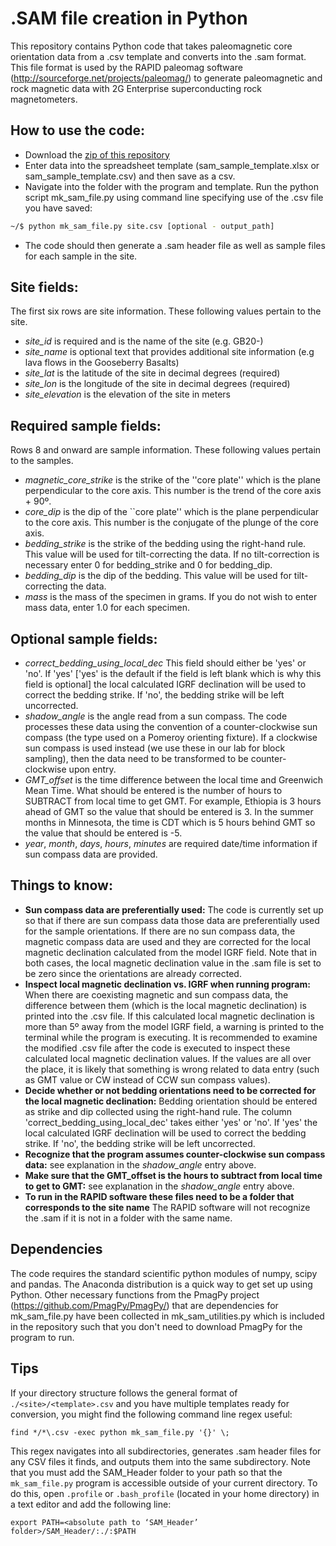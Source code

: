 # .SAM file creation in Python

This repository contains Python code that takes paleomagnetic core orientation data from a .csv template and converts into the .sam format. This file format is used by the RAPID paleomag software (http://sourceforge.net/projects/paleomag/) to generate paleomagnetic and rock magnetic data with 2G Enterprise superconducting rock magnetometers.

## How to use the code:

- Download the [zip of this repository](https://github.com/Swanson-Hysell-Group/SAM_Header/archive/master.zip)
- Enter data into the spreadsheet template (sam_sample_template.xlsx or sam_sample_template.csv) and then save as a csv.
- Navigate into the folder with the program and template. Run the python script mk_sam_file.py using command line specifying use of the .csv file you have saved:
```bash
~/$ python mk_sam_file.py site.csv [optional - output_path]
```
- The code should then generate a .sam header file as well as sample files for each sample in the site.

## Site fields:

The first six rows are site information. These following values pertain to the site.

- *site_id* is required and is the name of the site (e.g. GB20-)
- *site_name* is optional text that provides additional site information (e.g lava flows in the Gooseberry Basalts)
- *site_lat* is the latitude of the site in decimal degrees (required)
- *site_lon* is the longitude of the site in decimal degrees (required)
- *site_elevation* is the elevation of the site in meters

## Required sample fields:

Rows 8 and onward are sample information. These following values pertain to the samples.

- *magnetic_core_strike* is the strike of the ''core plate'' which is the plane perpendicular to the core axis. This number is the trend of the core axis + 90º.
- *core_dip* is the dip of the ``core plate'' which is the plane perpendicular to the core axis. This number is the conjugate of the plunge of the core axis.
- *bedding_strike* is the strike of the bedding using the right-hand rule. This value will be used for tilt-correcting the data. If no tilt-correction is necessary enter 0 for bedding_strike and 0 for bedding_dip.
- *bedding_dip* is the dip of the bedding. This value will be used for tilt-correcting the data.
- *mass* is the mass of the specimen in grams. If you do not wish to enter mass data, enter 1.0 for each specimen.

## Optional sample fields:

- *correct_bedding_using_local_dec* This field should either be 'yes' or 'no'. If 'yes' ['yes' is the default if the field is left blank which is why this field is optional] the local calculated IGRF declination will be used to correct the bedding strike. If 'no', the bedding strike will be left uncorrected.
- *shadow_angle* is the angle read from a sun compass. The code processes these data using the convention of a counter-clockwise sun compass (the type used on a Pomeroy orienting fixture). If a clockwise sun compass is used instead (we use these in our lab for block sampling), then the data need to be transformed to be counter-clockwise upon entry.
- *GMT_offset* is the time difference between the local time and Greenwich Mean Time. What should be entered is the number of hours to SUBTRACT from local time to get GMT. For example, Ethiopia is 3 hours ahead of GMT so the value that should be entered is 3. In the summer months in Minnesota, the time is CDT which is 5 hours behind GMT so the value that should be entered is -5.
- *year*,	*month*,	*days*,	*hours*,	*minutes* are required date/time information if sun compass data are provided.

## Things to know:

- **Sun compass data are preferentially used:** The code is currently set up so that if there are sun compass data those data are preferentially used for the sample orientations. If there are no sun compass data, the magnetic compass data are used and they are corrected for the local magnetic declination calculated from the model IGRF field. Note that in both cases, the local magnetic declination value in the .sam file is set to be zero since the orientations are already corrected.
- **Inspect local magnetic declination vs. IGRF when running program:** When there are coexisting magnetic and sun compass data, the difference between them (which is the local magnetic declination) is printed into the .csv file. If this calculated local magnetic declination is more than 5º away from the model IGRF field, a warning is printed to the terminal while the program is executing. It is recommended to examine the modified .csv file after the code is executed to inspect these calculated local magnetic declination values. If the values are all over the place, it is likely that something is wrong related to data entry (such as GMT value or CW instead of CCW sun compass values).
- **Decide whether or not bedding orientations need to be corrected for the local magnetic declination:** Bedding orientation should be entered as strike and dip collected using the right-hand rule. The column 'correct_bedding_using_local_dec' takes either 'yes' or 'no'. If 'yes' the local calculated IGRF declination will be used to correct the bedding strike. If 'no', the bedding strike will be left uncorrected.
- **Recognize that the program assumes counter-clockwise sun compass data:** see explanation in the *shadow_angle* entry above.
- **Make sure that the GMT_offset is the hours to subtract from local time to get to GMT:** see explanation in the *shadow_angle* entry above.
- **To run in the RAPID software these files need to be a folder that corresponds to the site name** The RAPID software will not recognize the .sam if it is not in a folder with the same name.

## Dependencies

The code requires the standard scientific python modules of numpy, scipy and pandas. The Anaconda distribution is a quick way to get set up using Python. Other necessary functions from the PmagPy project (https://github.com/PmagPy/PmagPy/) that are dependencies for mk_sam_file.py have been collected in mk_sam_utilities.py which is included in the repository such that you don't need to download PmagPy for the program to run.

## Tips
If your directory structure follows the general format of ```./<site>/<template>.csv``` and you have multiple templates ready for conversion, you might find the following command line regex useful:

```find */*\.csv -exec python mk_sam_file.py '{}' \;```

This regex navigates into all subdirectories, generates .sam header files for any CSV files it finds, and outputs them into the same subdirectory. Note that you must add the SAM_Header folder to your path so that the ```mk_sam_file.py``` program is accessible outside of your current directory. To do this, open ```.profile``` or ```.bash_profile``` (located in your home directory) in a text editor and add the following line:

```export PATH=<absolute path to ‘SAM_Header’ folder>/SAM_Header/:./:$PATH```

